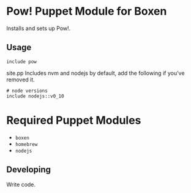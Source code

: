 # Pow! Puppet Module for Boxen

Installs and sets up Pow!.

## Usage

```puppet
include pow
```

site.pp Includes nvm and nodejs by default, add the following if you've removed it.
```puppet
# node versions
include nodejs::v0_10
```

# Required Puppet Modules

* `boxen`
* `homebrew`
* `nodejs`

## Developing

Write code.

